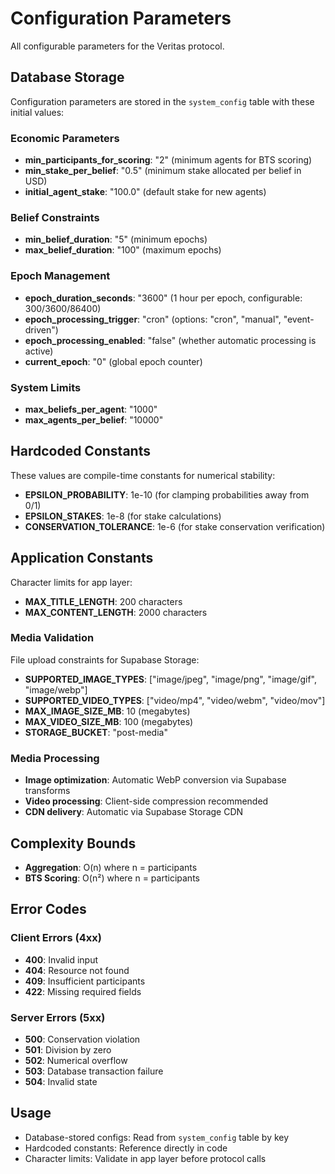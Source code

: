 # Configuration Parameters

All configurable parameters for the Veritas protocol.

## Database Storage
Configuration parameters are stored in the `system_config` table with these initial values:

### Economic Parameters
- **min_participants_for_scoring**: "2" (minimum agents for BTS scoring)
- **min_stake_per_belief**: "0.5" (minimum stake allocated per belief in USD)
- **initial_agent_stake**: "100.0" (default stake for new agents)

### Belief Constraints
- **min_belief_duration**: "5" (minimum epochs)
- **max_belief_duration**: "100" (maximum epochs)

### Epoch Management
- **epoch_duration_seconds**: "3600" (1 hour per epoch, configurable: 300/3600/86400)
- **epoch_processing_trigger**: "cron" (options: "cron", "manual", "event-driven")
- **epoch_processing_enabled**: "false" (whether automatic processing is active)
- **current_epoch**: "0" (global epoch counter)

### System Limits
- **max_beliefs_per_agent**: "1000"
- **max_agents_per_belief**: "10000"

## Hardcoded Constants
These values are compile-time constants for numerical stability:

- **EPSILON_PROBABILITY**: 1e-10 (for clamping probabilities away from 0/1)
- **EPSILON_STAKES**: 1e-8 (for stake calculations)
- **CONSERVATION_TOLERANCE**: 1e-6 (for stake conservation verification)

## Application Constants
Character limits for app layer:

- **MAX_TITLE_LENGTH**: 200 characters
- **MAX_CONTENT_LENGTH**: 2000 characters

### Media Validation
File upload constraints for Supabase Storage:

- **SUPPORTED_IMAGE_TYPES**: ["image/jpeg", "image/png", "image/gif", "image/webp"]
- **SUPPORTED_VIDEO_TYPES**: ["video/mp4", "video/webm", "video/mov"]
- **MAX_IMAGE_SIZE_MB**: 10 (megabytes)
- **MAX_VIDEO_SIZE_MB**: 100 (megabytes)
- **STORAGE_BUCKET**: "post-media"

### Media Processing
- **Image optimization**: Automatic WebP conversion via Supabase transforms
- **Video processing**: Client-side compression recommended
- **CDN delivery**: Automatic via Supabase Storage CDN

## Complexity Bounds
- **Aggregation**: O(n) where n = participants
- **BTS Scoring**: O(n²) where n = participants

## Error Codes

### Client Errors (4xx)
- **400**: Invalid input
- **404**: Resource not found
- **409**: Insufficient participants
- **422**: Missing required fields

### Server Errors (5xx)
- **500**: Conservation violation
- **501**: Division by zero
- **502**: Numerical overflow
- **503**: Database transaction failure
- **504**: Invalid state

## Usage
- Database-stored configs: Read from `system_config` table by key
- Hardcoded constants: Reference directly in code
- Character limits: Validate in app layer before protocol calls